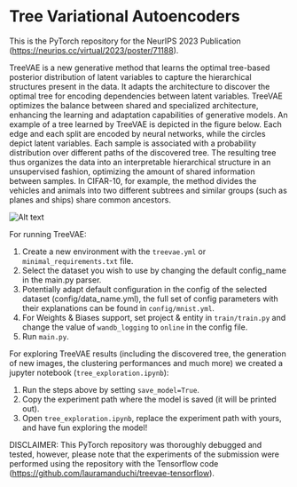 # Tree Variational Autoencoders
This is the PyTorch repository for the NeurIPS 2023 Publication (https://neurips.cc/virtual/2023/poster/71188).
 
TreeVAE is a new generative method that learns the optimal tree-based posterior distribution of latent variables to capture the hierarchical structures present in the data. It adapts the architecture to discover the optimal tree for encoding dependencies between latent variables. TreeVAE optimizes the balance between shared and specialized architecture, enhancing the learning and adaptation capabilities of generative models. 
An example of a tree learned by TreeVAE is depicted in the figure below. Each edge and each split are encoded by neural networks, while the circles depict latent variables. Each sample is associated with a probability distribution over different paths of the discovered tree. The resulting tree thus organizes the data into an interpretable hierarchical structure in an unsupervised fashion, optimizing the amount of shared information between samples. In CIFAR-10, for example, the method divides the vehicles and animals into two different subtrees and similar groups (such as planes and ships) share common ancestors.

![Alt text](https://github.com/lauramanduchi/treevae/assets/32577028/2f473189-cb05-4482-bf77-ad128fa78b84)


For running TreeVAE:

1. Create a new environment with the ```treevae.yml``` or ```minimal_requirements.txt``` file.
2. Select the dataset you wish to use by changing the default config_name in the main.py parser. 
3. Potentially adapt default configuration in the config of the selected dataset (config/data_name.yml), the full set of config parameters with their explanations can be found in ```config/mnist.yml```.
4. For Weights & Biases support, set project & entity in ```train/train.py``` and change the value of ```wandb_logging``` to ```online``` in the config file.
5. Run ```main.py```.

For exploring TreeVAE results (including the discovered tree, the generation of new images, the clustering performances and much more) we created a jupyter notebook (```tree_exploration.ipynb```):
1. Run the steps above by setting ```save_model=True```.
2. Copy the experiment path where the model is saved (it will be printed out).
3. Open ```tree_exploration.ipynb```, replace the experiment path with yours, and have fun exploring the model!

DISCLAIMER: This PyTorch repository was thoroughly debugged and tested, however, please note that the experiments of the submission were performed using the repository with the Tensorflow code (https://github.com/lauramanduchi/treevae-tensorflow).
